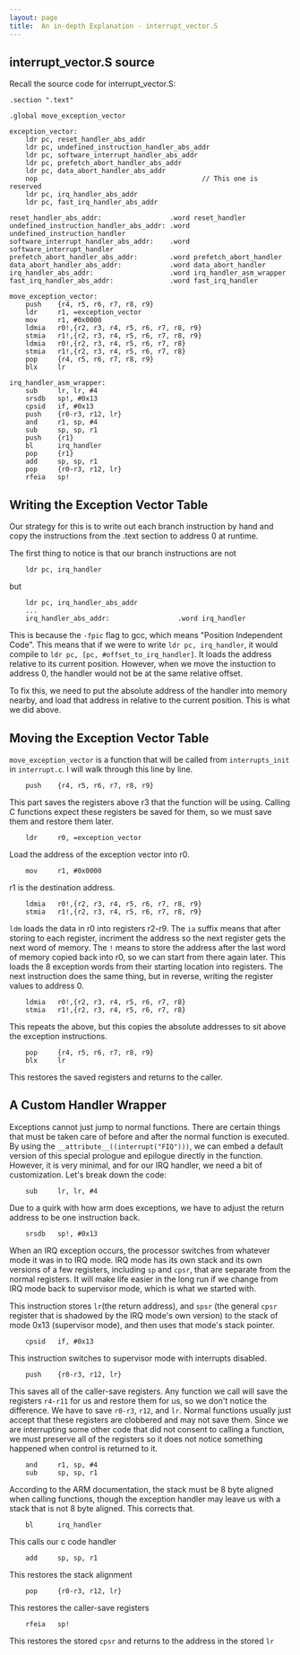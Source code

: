 ```yaml
---
layout: page
title:  An in-depth Explanation - interrupt_vector.S
---
```

## interrupt_vector.S source
Recall the source code for interrupt_vector.S:
```
.section ".text"

.global move_exception_vector

exception_vector:
    ldr pc, reset_handler_abs_addr
    ldr pc, undefined_instruction_handler_abs_addr
    ldr pc, software_interrupt_handler_abs_addr
    ldr pc, prefetch_abort_handler_abs_addr
    ldr pc, data_abort_handler_abs_addr
    nop                                         // This one is reserved
    ldr pc, irq_handler_abs_addr
    ldr pc, fast_irq_handler_abs_addr

reset_handler_abs_addr:                 .word reset_handler
undefined_instruction_handler_abs_addr: .word undefined_instruction_handler
software_interrupt_handler_abs_addr:    .word software_interrupt_handler
prefetch_abort_handler_abs_addr:        .word prefetch_abort_handler
data_abort_handler_abs_addr:            .word data_abort_handler
irq_handler_abs_addr:                   .word irq_handler_asm_wrapper
fast_irq_handler_abs_addr:              .word fast_irq_handler

move_exception_vector:
    push    {r4, r5, r6, r7, r8, r9}
    ldr     r1, =exception_vector
    mov     r1, #0x0000
    ldmia   r0!,{r2, r3, r4, r5, r6, r7, r8, r9}
    stmia   r1!,{r2, r3, r4, r5, r6, r7, r8, r9}
    ldmia   r0!,{r2, r3, r4, r5, r6, r7, r8}
    stmia   r1!,{r2, r3, r4, r5, r6, r7, r8}
    pop     {r4, r5, r6, r7, r8, r9}
    blx     lr

irq_handler_asm_wrapper:
    sub     lr, lr, #4
    srsdb   sp!, #0x13
    cpsid   if, #0x13
    push    {r0-r3, r12, lr}
    and     r1, sp, #4
    sub     sp, sp, r1
    push    {r1}
    bl      irq_handler
    pop     {r1}
    add     sp, sp, r1
    pop     {r0-r3, r12, lr}
    rfeia   sp!
```

## Writing the Exception Vector Table
Our strategy for this is to write out each branch instruction by hand and copy the instructions from the .text section to address 0 at runtime.

The first thing to notice is that our branch instructions are not
```
    ldr pc, irq_handler
```
but
```
    ldr pc, irq_handler_abs_addr
    ...
    irq_handler_abs_addr:                 .word irq_handler
```
This is because the `-fpic` flag to gcc, which means "Position Independent Code".  This means that if we were to write `ldr pc, irq_handler`, it would compile to `ldr pc, [pc, #offset_to_irq_handler]`.  It loads the address relative to its current position.  However, when we move the instuction to address 0, the handler would not be at the same relative offset.

To fix this, we need to put the absolute address of the handler into memory nearby, and load that address in relative to the current position.  This is what we did above.

## Moving the Exception Vector Table
`move_exception_vector` is a function that will be called from `interrupts_init` in `interrupt.c`.  I will walk through this line by line.

```
    push    {r4, r5, r6, r7, r8, r9}
```
This part saves the registers above r3 that the function will be using.  Calling C functions expect these registers be saved for them, so we must save them and restore them later.
```
    ldr     r0, =exception_vector 
```
Load the address of the exception vector into r0.
```
    mov     r1, #0x0000
```
r1 is the destination address.
```
    ldmia   r0!,{r2, r3, r4, r5, r6, r7, r8, r9}
    stmia   r1!,{r2, r3, r4, r5, r6, r7, r8, r9}
```
`ldm` loads the data in r0 into registers r2-r9. The `ia` suffix means that after storing to each register, incriment the address so the next register gets the next word of memory.  The `!` means to store the address after the last word of memory copied back into r0, so we can start from there again later. This loads the 8 exception words from their starting location into registers.  The next instruction does the same thing, but in reverse, writing the register values to address 0.
```
    ldmia   r0!,{r2, r3, r4, r5, r6, r7, r8}
    stmia   r1!,{r2, r3, r4, r5, r6, r7, r8}
```
This repeats the above, but this copies the absolute addresses to sit above the exception instructions.
```
    pop     {r4, r5, r6, r7, r8, r9}
    blx     lr
```
This restores the saved registers and returns to the caller.

## A Custom Handler Wrapper
Exceptions cannot just jump to normal functions.  There are certain things that must be taken care of before and after the normal function is executed.  By using the `__attribute__((interrupt("FIQ")))`, we can embed a default version of this special prologue and epilogue directly in the function.  However, it is very minimal, and for our IRQ handler, we need a bit of customization.  Let's break down the code:

```
    sub     lr, lr, #4
```
Due to a quirk with how arm does exceptions, we have to adjust the return address to be one instruction back.

```
    srsdb   sp!, #0x13
```
When an IRQ exception occurs, the processor switches from whatever mode it was in to IRQ mode.  IRQ mode has its own stack and its own versions of a few registers, including `sp` and `cpsr`, that are separate from the normal registers.  It will make life easier in the long run if we change from IRQ mode back to supervisor mode, which is what we started with.

This instruction stores `lr`(the return address), and `spsr` (the general `cpsr` register that is shadowed by the IRQ mode's own version) to the stack of mode 0x13 (supervisor mode), and then uses that mode's stack pointer.

```
    cpsid   if, #0x13
```
This instruction switches to supervisor mode with interrupts disabled.

```
    push    {r0-r3, r12, lr}
```
This saves all of the caller-save registers.  Any function we call will save the registers `r4-r11` for us and restore them for us, so we don't notice the difference.  We have to save `r0-r3`, `r12`, and `lr`.  Normal functions usually just accept that these registers are clobbered and may not save them.  Since we are interrupting some other code that did not consent to calling a function, we must preserve all of the registers so it does not notice something happened when control is returned to it.

```
    and     r1, sp, #4
    sub     sp, sp, r1
```
According to the ARM documentation, the stack must be 8 byte aligned when calling functions, though the exception handler may leave us with a stack that is not 8 byte aligned.  This corrects that.

```
    bl      irq_handler
```
This calls our c code handler

```
    add     sp, sp, r1
```
This restores the stack alignment

```
    pop     {r0-r3, r12, lr}
```
This restores the caller-save registers

```
    rfeia   sp!
```
This restores the stored `cpsr` and returns to the address in the stored `lr`
